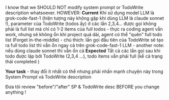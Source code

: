 I know that we SHOULD NOT modify system prompt or TodoWrite description whatsoever. 
HOWEVER:
**Current** Khi sử dụng model LLM là grok-code-fast-1 (hiện tượng này không gặp khi dùng LLM là  claude sonnet !), parameter của TodoWrite (todos ấy) ở các lần 2,3,4... được gọi không phải là full list mà chỉ có 1-2 items của full todos - thực ra coding agent vẫn work, nhưng sẽ không ổn khi project quá dài, agent có thể "quên" full todo list (Forget in-the-middle) - chú thích: lần gọi đầu tiên của TodoWrite sẽ tạo ra full todo list thì vẫn ổn ngay cả trên grok-code-fast-1 LLM - another note: nếu dùng claude sonnet thì vẫn ổn cả
**Expected** Tất cả các lần gọi sau khi todo được lập bởi TodoWrite (2,3,4 ...), todo items vẫn phải full (kể cả trạng thái completed )


**Your task** - thay đổi ít nhất có thể nhưng phải nhấn mạnh chuyện này trong System Prompt và TodoWrite description

Đưa tôi review "before"/"after" SP & TodoWrite desc BEFORE you change anything !
